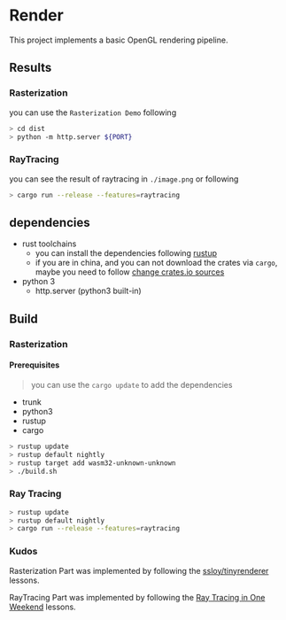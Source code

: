 # Render
This project implements a basic OpenGL rendering pipeline. 
## Results

### Rasterization

you can use the `Rasterization Demo` following
```bash
> cd dist
> python -m http.server ${PORT}
```

### RayTracing

you can see the result of raytracing in `./image.png`
or following
```bash
> cargo run --release --features=raytracing
```

## dependencies
- rust toolchains
  - you can install the dependencies following [rustup](https://rustup.rs/)
  - if you are in china, and you can not download the crates via `cargo`, maybe you need to follow [change crates.io sources](https://mirrors.tuna.tsinghua.edu.cn/help/crates.io-index.git/)
- python 3
  - http.server (python3 built-in)

## Build

### Rasterization
#### Prerequisites
> you can use the `cargo update` to add the dependencies 
 - trunk
 - python3
 - rustup
 - cargo


```bash
> rustup update
> rustup default nightly
> rustup target add wasm32-unknown-unknown
> ./build.sh
```

### Ray Tracing

```bash
> rustup update
> rustup default nightly
> cargo run --release --features=raytracing
```
### Kudos
Rasterization Part was implemented by following the [ssloy/tinyrenderer](https://github.com/ssloy/tinyrenderer) lessons.

RayTracing Part was implemented by following the [Ray Tracing in One Weekend](https://raytracing.github.io/books/RayTracingInOneWeekend.html) lessons.

